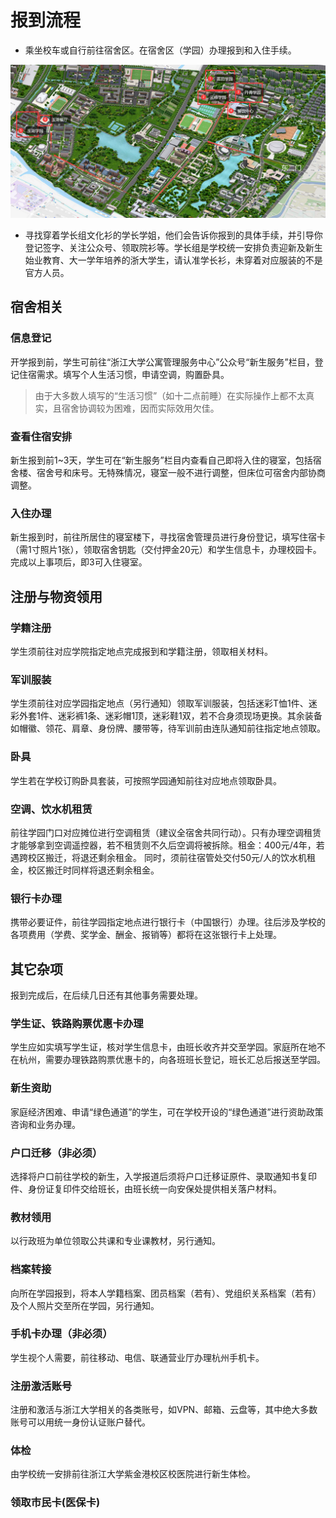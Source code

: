 # 报到流程

- 乘坐校车或自行前往宿舍区。在宿舍区（学园）办理报到和入住手续。

![route](../assets/route.webp)

- 寻找穿着学长组文化衫的学长学姐，他们会告诉你报到的具体手续，并引导你登记签字、关注公众号、领取院衫等。学长组是学校统一安排负责迎新及新生始业教育、大一学年培养的浙大学生，请认准学长衫，未穿着对应服装的不是官方人员。

## 宿舍相关

### 信息登记

开学报到前，学生可前往“浙江大学公寓管理服务中心”公众号“新生服务”栏目，登记住宿需求。填写个人生活习惯，申请空调，购置卧具。
> 由于大多数人填写的“生活习惯”（如十二点前睡）在实际操作上都不太真实，且宿舍协调较为困难，因而实际效用欠佳。

### 查看住宿安排

新生报到前1~3天，学生可在“新生服务”栏目内查看自己即将入住的寝室，包括宿舍楼、宿舍号和床号。无特殊情况，寝室一般不进行调整，但床位可宿舍内部协商调整。

### 入住办理

新生报到时，前往所居住的寝室楼下，寻找宿舍管理员进行身份登记，填写住宿卡（需1寸照片1张），领取宿舍钥匙（交付押金20元）和学生信息卡，办理校园卡。完成以上事项后，即3可入住寝室。

## 注册与物资领用

### 学籍注册

学生须前往对应学院指定地点完成报到和学籍注册，领取相关材料。

### 军训服装

学生须前往对应学园指定地点（另行通知）领取军训服装，包括迷彩T恤1件、迷彩外套1件、迷彩裤1条、迷彩帽1顶，迷彩鞋1双，若不合身须现场更换。其余装备如帽徽、领花、肩章、身份牌、腰带等，待军训前由连队通知前往指定地点领取。

### 卧具

学生若在学校订购卧具套装，可按照学园通知前往对应地点领取卧具。

### 空调、饮水机租赁

前往学园门口对应摊位进行空调租赁（建议全宿舍共同行动）。只有办理空调租赁才能够拿到空调遥控器，若不租赁则不久后空调将被拆除。租金：400元/4年，若遇跨校区搬迁，将退还剩余租金。
同时，须前往宿管处交付50元/人的饮水机租金，校区搬迁时同样将退还剩余租金。

### 银行卡办理

携带必要证件，前往学园指定地点进行银行卡（中国银行）办理。往后涉及学校的各项费用（学费、奖学金、酬金、报销等）都将在这张银行卡上处理。

## 其它杂项

报到完成后，在后续几日还有其他事务需要处理。

### 学生证、铁路购票优惠卡办理

学生应如实填写学生证，核对学生信息卡，由班长收齐并交至学园。家庭所在地不在杭州，需要办理铁路购票优惠卡的，向各班班长登记，班长汇总后报送至学园。

### 新生资助

家庭经济困难、申请“绿色通道”的学生，可在学校开设的“绿色通道”进行资助政策咨询和业务办理。

### 户口迁移（非必须）

选择将户口前往学校的新生，入学报道后须将户口迁移证原件、录取通知书复印件、身份证复印件交给班长，由班长统一向安保处提供相关落户材料。

### 教材领用

以行政班为单位领取公共课和专业课教材，另行通知。

### 档案转接

向所在学园报到，将本人学籍档案、团员档案（若有）、党组织关系档案（若有）及个人照片交至所在学园，另行通知。

### 手机卡办理（非必须）

学生视个人需要，前往移动、电信、联通营业厅办理杭州手机卡。

### 注册激活账号

注册和激活与浙江大学相关的各类账号，如VPN、邮箱、云盘等，其中绝大多数账号可以用统一身份认证账户替代。

### 体检

由学校统一安排前往浙江大学紫金港校区校医院进行新生体检。

### 领取市民卡(医保卡)
